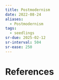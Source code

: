 ```yaml
---
title: Postmodernism
date: 2022-08-24
aliases:
  - Postmodernism
tags:
  - seedlings
sr-due: 2025-02-12
sr-interval: 504
sr-ease: 250
---
```




# References